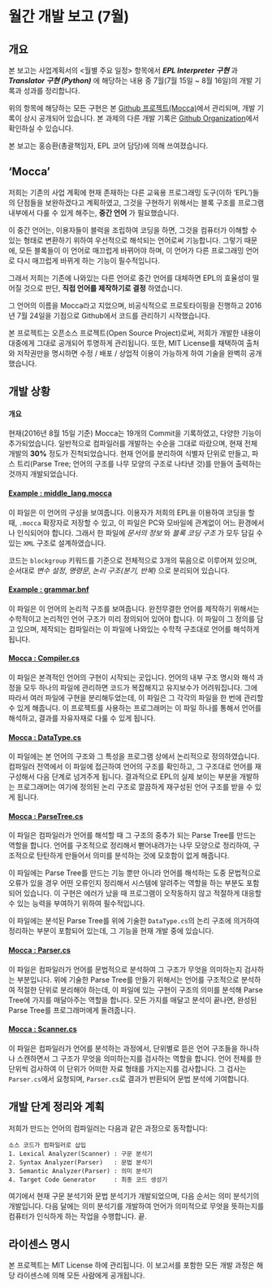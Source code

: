 월간 개발 보고 (7월)
=====

개요
-----
본 보고는 사업계획서의 <월별 주요 일정> 항목에서 ___EPL Interpreter 구현___ 과 ___Translator 구현 (Python)___ 에 해당하는 내용 중 7월(7월 15일 ~ 8월 16일)의 개발 기록과 성과를 정리합니다. 

위의 항목에 해당하는 모든 구현은 본 [Github 프로젝트(Mocca)](http://github.com/ngEPL/Mocca)에서 관리되며, 개발 기록이 상시 공개되어 있습니다. 본 과제의 다른 개발 기록은 [Github Organization](http://github.com/ngEPL)에서 확인하실 수 있습니다.

본 보고는 홍승환(총괄책임자, EPL 코어 담당)에 의해 쓰여졌습니다.

‘Mocca’
-----
저희는 기존의 사업 계획에 현재 존재하는 다른 교육용 프로그래밍 도구(이하 ‘EPL’)들의 단점들을 보완하겠다고 계획하였고, 그것을 구현하기 위해서는 블록 구조를 프로그램 내부에서 다룰 수 있게 해주는, __중간 언어__ 가 필요했습니다.

이 중간 언어는, 이용자들이 블럭을 조립하여 코딩을 하면, 그것을 컴퓨터가 이해할 수 있는 형태로 변환하기 위하여 우선적으로 해석되는 언어로써 기능합니다. 그렇기 때문에, 모든 블록들이 이 언어로 매끄럽게 바뀌어야 하며, 이 언어가 다른 프로그래밍 언어로 다시 매끄럽게 바뀌게 하는 기능이 필수적입니다.

그래서 저희는 기존에 나와있는 다른 언어로 중간 언어를 대체하면 EPL의 효율성이 떨어질 것으로 판단, __직접 언어를 제작하기로 결정__ 하였습니다.

그 언어의 이름을 Mocca라고 지었으며, 비공식적으로 프로토타이핑을 진행하고 2016년 7월 24일을 기점으로 Github에서 코드를 관리하기 시작했습니다.

본 프로젝트는 오픈소스 프로젝트(Open Source Project)로써, 저희가 개발한 내용이 대중에게 그대로 공개되어 투명하게 관리됩니다. 또한, MIT License를 채택하여 출처와 저작권만을 명시하면 수정 / 배포 / 상업적 이용이 가능하게 하여 기술을 완벽히 공개했습니다.

개발 상황
-----

#### 개요
현재(2016년 8월 15일 기준) Mocca는 19개의 Commit을 기록하였고, 다양한 기능이 추가되었습니다. 일반적으로 컴파일러를 개발하는 수순을 그대로 따랐으며, 현재 전체 개발의 __30%__ 정도가 진척되었습니다. 현재 언어를 분리하여 식별자 단위로 만들고, 파스 트리(Parse Tree; 언어의 구조를 나무 모양의 구조로 나타낸 것)를 만들어 출력하는 것까지 개발되었습니다.

#### [Example : middle_lang.mocca](./Example/middle_lang.mocca)
이 파일은 이 언어의 구성을 보여줍니다. 이용자가 저희의 EPL을 이용하여 코딩을 할 때, `.mocca` 확장자로 저장할 수 있고, 이 파일은 PC와 모바일에 관계없이 어느 환경에서나 인식되어야 합니다. 그래서 한 파일에 _문서의 정보_ 와 _블록 코딩 구조_ 가 모두 담길 수 있는 `XML` 구조로 설계하였습니다.

코드는 `blockgroup` 키워드를 기준으로 전체적으로 3개의 묶음으로 이루어져 있으며, 순서대로 _변수 설정_, _명령문_, _논리 구조(분기, 반복)_ 으로 분리되어 있습니다. 

#### [Example : grammar.bnf](./Example/grammar.bnf)
이 파일은 이 언어의 논리적 구조를 보여줍니다. 완전무결한 언어를 제작하기 위해서는 수학적이고 논리적인 언어 구조가 미리 정의되어 있어야 합니다. 이 파일이 그 정의를 담고 있으며, 제작되는 컴파일러는 이 파일에 나와있는 수학적 구조대로 언어를 해석하게 됩니다.

#### [Mocca : Compiler.cs](./Mocca/Compiler.cs)
이 파일은 본격적인 언어의 구현이 시작되는 곳입니다. 언어의 내부 구조 명시와 해석 과정을 모두 하나의 파일에 관리하면 코드가 복잡해지고 유지보수가 어려워집니다. 그에 따라서 여러 파일에 구현을 분리해두었는데, 이 파일은 그 각각의 파일을 한 번에 관리할 수 있게 해줍니다. 이 프로젝트를 사용하는 프로그래머는 이 파일 하나를 통해서 언어를 해석하고, 결과를 자유자재로 다룰 수 있게 됩니다.

#### [Mocca : DataType.cs](./Mocca/DataType.cs)
이 파일에는 본 언어의 구조와 그 특성을 프로그램 상에서 논리적으로 정의하였습니다. 컴파일러 전역에서 이 파일에 접근하여 언어의 구조를 확인하고, 그 구조대로 언어를 재구성해서 다음 단계로 넘겨주게 됩니다. 결과적으로 EPL의 실제 보이는 부분을 개발하는 프로그래머는 여기에 정의된 논리 구조로 깔끔하게 재구성된 언어 구조를 받을 수 있게 됩니다.

#### [Mocca : ParseTree.cs](./Mocca/ParseTree.cs)
이 파일은 컴파일러가 언어를 해석할 때 그 구조의 중추가 되는 Parse Tree를 만드는 역할을 합니다. 언어를 구조적으로 정리해서 뻗어내려가는 나무 모양으로 정리하여, 구조적으로 탄탄하게 만들어서 의미를 분석하는 것에 모호함이 없게 해줍니다.

이 파일에는 Parse Tree를 만드는 기능 뿐만 아니라 언어를 해석하는 도중 문법적으로 오류가 있을 경우 어떤 오류인지 정리해서 시스템에 알려주는 역할을 하는 부분도 포함되어 있습니다. 이 구현은 에러가 났을 때 프로그램이 오작동하지 않고 적절하게 대응할 수 있는 능력을 부여하기 위하여 필수적입니다.

이 파일에는 분석된 Parse Tree를 위에 기술한 `DataType.cs`의 논리 구조에 의거하여 정리하는 부분이 포함되어 있는데, 그 기능을 현재 개발 중에 있습니다.

#### [Mocca : Parser.cs](./Mocca/Parser.cs)
이 파일은 컴파일러가 언어를 문법적으로 분석하여 그 구조가 무엇을 의미하는지 검사하는 부분입니다. 위에 기술한 Parse Tree를 만들기 위해서는 언어를 구조적으로 분석하여 적절한 단위로 분리해야 하는데, 이 파일에 있는 구현이 구조의 의미를 분석해 Parse Tree에 가지를 매달아주는 역할을 합니다. 모든 가지를 매달고 분석이 끝나면, 완성된 Parse Tree를 프로그래머에게 돌려줍니다.

#### [Mocca : Scanner.cs](./Mocca/Scanner.cs)
이 파일은 컴파일러가 언어를 분석하는 과정에서, 단위별로 뜯은 언어 구조들을 하나하나 스캔하면서 그 구조가 무엇을 의미하는지를 검사하는 역할을 합니다. 언어 전체를 한 단위씩 검사하여 이 단위가 어떠한 자료 형태를 가지는지를 검사합니다. 그 검사는 `Parser.cs`에서 요청되며, `Parser.cs`로 결과가 반환되어 문법 분석에 기여합니다.

개발 단계 정리와 계획
------
저희가 만드는 언어의 컴파일러는 다음과 같은 과정으로 동작합니다:
```
소스 코드가 컴파일러로 삽입
1. Lexical Analyzer(Scanner) : 구문 분석기
2. Syntax Analyzer(Parser)   : 문법 분석기
3. Semantic Analyzer(Parser) : 의미 분석기
4. Target Code Generator     : 최종 코드 생성기
```
여기에서 현재 구문 분석기와 문법 분석기가 개발되었으며, 다음 순서는 의미 분석기의 개발입니다. 다음 달에는 의미 분석기를 개발하여 언어가 의미적으로 무엇을 뜻하는지를 컴퓨터가 인식하게 하는 작업을 수행합니다. 끝.

라이센스 명시
------
본 프로젝트는 MIT License 하에 관리됩니다. 이 보고서를 포함한 모든 개발 과정은 해당 라이센스에 의해 모든 사람에게 공개됩니다.